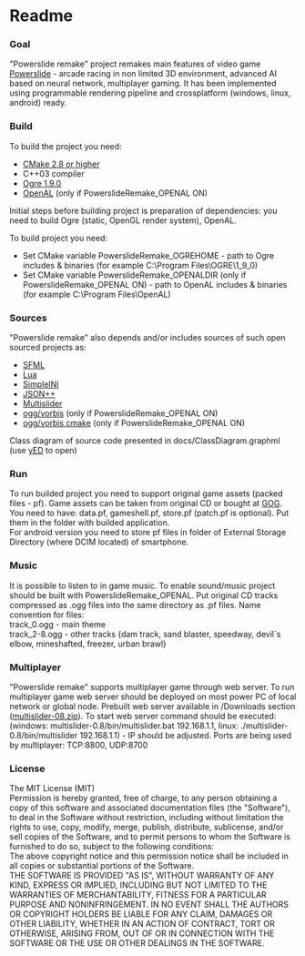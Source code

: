# Readme #

### Goal ###

"Powerslide remake" project remakes main features of video game [Powerslide](https://en.wikipedia.org/wiki/Powerslide_(video_game)) - arcade racing in non limited 3D environment, advanced AI based on neural network, multiplayer gaming. It has been implemented using programmable rendering pipeline and crossplatform (windows, linux, android) ready.

### Build ###
To build the project you need:  
- [CMake 2.8 or higher](https://cmake.org/)  
- C++03 compiler  
- [Ogre 1.9.0](http://www.ogre3d.org/)  
- [OpenAL](https://www.openal.org) (only if PowerslideRemake_OPENAL ON)  

Initial steps before building project is preparation of dependencies: you need to build Ogre (static, OpenGL render system), OpenAL.  

To build project you need:  
- Set CMake variable PowerslideRemake_OGREHOME - path to Ogre includes & binaries (for example C:\Program Files\OGRE\1_9_0)  
- Set CMake variable PowerslideRemake_OPENALDIR (only if PowerslideRemake_OPENAL ON) - path to OpenAL includes & binaries (for example C:\Program Files\OpenAL)  

### Sources ###
"Powerslide remake" also depends and/or includes sources of such open sourced projects as:  
- [SFML](https://www.sfml-dev.org/)  
- [Lua](https://www.lua.org/)  
- [SimpleINI](https://github.com/brofield/simpleini)  
- [JSON++](https://github.com/hjiang/jsonxx)  
- [Multislider](https://bitbucket.org/alexey_gruzdev/multislider)
- [ogg/vorbis](https://www.xiph.org/) (only if PowerslideRemake_OPENAL ON)  
- [ogg/vorbis cmake](https://github.com/Iunusov/OGG-Vorbis-CMAKE) (only if PowerslideRemake_OPENAL ON)  

Class diagram of source code presented in docs/ClassDiagram.graphml (use [yED](http://www.yworks.com/products/yed) to open)  

### Run ###
To run builded project you need to support original game assets (packed files - pf). Game assets can be taken from original CD or bought at [GOG](https://www.gog.com/game/powerslide). 
You need to have: data.pf, gameshell.pf, store.pf (patch.pf is optional). Put them in the folder with builded application.  
For android version you need to store pf files in <powerslide> folder of External Storage Directory (where DCIM located) of smartphone.  

### Music ###
It is possible to listen to in game music. To enable sound/music project should be built with PowerslideRemake_OPENAL. Put original CD tracks compressed as .ogg files into the same directory as .pf files. Name convention for files:  
track_0.ogg - main theme  
track_2-8.ogg - other tracks {dam track, sand blaster, speedway, devil`s elbow, mineshafted, freezer, urban brawl}  

### Multiplayer ###
"Powerslide remake" supports multiplayer game through web server. To run multiplayer game web server should be deployed on most power PC of local network or global node. Prebuilt web server available in /Downloads section ([multislider-08.zip](https://bitbucket.org/dm_999/powerslideremake/downloads/multislider-0.8.zip)). To start web server command should be executed: (windows: multislider-0.8/bin/multislider.bat 192.168.1.1, linux: ./multislider-0.8/bin/multislider 192.168.1.1) - IP should be adjusted. Ports are being used by multiplayer: TCP:8800, UDP:8700  

### License ###
The MIT License (MIT)  
Permission is hereby granted, free of charge, to any person obtaining a copy of this software and associated documentation files (the "Software"), to deal in the Software without restriction, including without limitation the rights to use, copy, modify, merge, publish, distribute, sublicense, and/or sell copies of the Software, and to permit persons to whom the Software is furnished to do so, subject to the following conditions:  
The above copyright notice and this permission notice shall be included in all copies or substantial portions of the Software.  
THE SOFTWARE IS PROVIDED "AS IS", WITHOUT WARRANTY OF ANY KIND, EXPRESS OR IMPLIED, INCLUDING BUT NOT LIMITED TO THE WARRANTIES OF MERCHANTABILITY, FITNESS FOR A PARTICULAR PURPOSE AND NONINFRINGEMENT. IN NO EVENT SHALL THE AUTHORS OR COPYRIGHT HOLDERS BE LIABLE FOR ANY CLAIM, DAMAGES OR OTHER LIABILITY, WHETHER IN AN ACTION OF CONTRACT, TORT OR OTHERWISE, ARISING FROM, OUT OF OR IN CONNECTION WITH THE SOFTWARE OR THE USE OR OTHER DEALINGS IN THE SOFTWARE.

